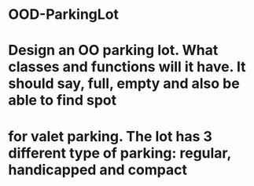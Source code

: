 # OOD-ParkingLot
# Design an OO parking lot. What classes and functions will it have. It should say, full, empty and also be able to find spot 
# for valet parking. The lot has 3 different type of parking: regular, handicapped and compact
